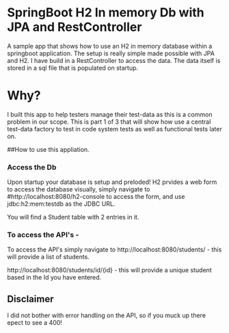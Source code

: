 # SpringBoot H2 In memory Db with JPA and RestController

A sample app that shows how to use an H2 in memory database within a springboot application. 
The setup is really simple made possible with JPA and H2.
I have build in a RestController to access the data.
The data itself is stored in a sql file that is populated on startup.

# Why?
I built this app to help testers manage their test-data as this is a common problem in our scope. 
This is part 1 of 3 that will show how use a central test-data factory to test in code system tests as well as functional tests later on.

##How to use this appliation.

### Access the Db
Upon startup your database is setup and preloded!
H2 prvides a web form to access the database visually, simply navigate to #http://localhost:8080/h2-console to access the form,
and use jdbc:h2:mem:testdb as the JDBC URL.

You will find a Student table with 2 entries in it.

### To access the API's - 
To access the API's simply navigate to 
http://localhost:8080/students/ - this will provide a list of students.

http://localhost:8080/students/id/{id} - this will provide a unique student based in the Id you have entered.

## Disclaimer
I did not bother with error handling on the API, so if you muck up there epect to see a 400! 
